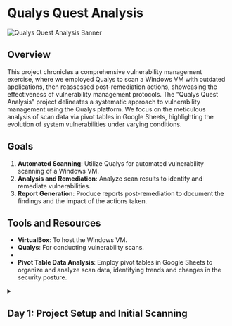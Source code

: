 # Qualys Quest Analysis

![Qualys Quest Analysis Banner](BannerImageLink.png)

## Overview

This project chronicles a comprehensive vulnerability management exercise, where we employed Qualys to scan a Windows VM with outdated applications, then reassessed post-remediation actions, showcasing the effectiveness of vulnerability management protocols.
The "Qualys Quest Analysis" project delineates a systematic approach to vulnerability management using the Qualys platform. We focus on the meticulous analysis of scan data via pivot tables in Google Sheets, highlighting the evolution of system vulnerabilities under varying conditions.

## Goals

1. **Automated Scanning**: Utilize Qualys for automated vulnerability scanning of a Windows VM.
2. **Analysis and Remediation**: Analyze scan results to identify and remediate vulnerabilities.
3. **Report Generation**: Produce reports post-remediation to document the findings and the impact of the actions taken.

## Tools and Resources

- **VirtualBox**: To host the Windows VM.
- **Qualys**: For conducting vulnerability scans.
- 
- **Pivot Table Data Analysis**: Employ pivot tables in Google Sheets to organize and analyze scan data, identifying trends and changes in the security posture.


<details>
  <summary><h2><b>Day 1: Project Setup and Initial Scanning</b></h2></summary>
  
  Detailed steps of setting up the VM, installing outdated applications, and conducting the initial vulnerability scan with Qualys.
  
  ```bash
  # Example bash command used during setup
